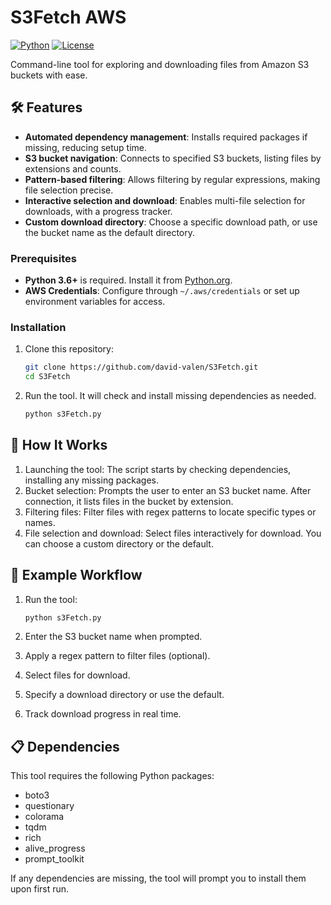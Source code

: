 # S3Fetch AWS

[![Python](https://img.shields.io/badge/Python-3.6%2B-blue.svg)](https://www.python.org/)
[![License](https://img.shields.io/badge/License-MIT-green.svg)](LICENSE)

Command-line tool for exploring and downloading files from Amazon S3 buckets with ease.

## 🛠 Features

- **Automated dependency management**: Installs required packages if missing, reducing setup time.
- **S3 bucket navigation**: Connects to specified S3 buckets, listing files by extensions and counts.
- **Pattern-based filtering**: Allows filtering by regular expressions, making file selection precise.
- **Interactive selection and download**: Enables multi-file selection for downloads, with a progress tracker.
- **Custom download directory**: Choose a specific download path, or use the bucket name as the default directory.

### Prerequisites

- **Python 3.6+** is required. Install it from [Python.org](https://www.python.org/).
- **AWS Credentials**: Configure through `~/.aws/credentials` or set up environment variables for access.

### Installation

1. Clone this repository:

    ```bash
    git clone https://github.com/david-valen/S3Fetch.git
    cd S3Fetch
    ```

2. Run the tool. It will check and install missing dependencies as needed.

    ```bash
    python s3Fetch.py
    ```

## 📝 How It Works

1. Launching the tool: The script starts by checking dependencies, installing any missing packages.
2. Bucket selection: Prompts the user to enter an S3 bucket name. After connection, it lists files in the bucket by extension.
3. Filtering files: Filter files with regex patterns to locate specific types or names.
4. File selection and download: Select files interactively for download. You can choose a custom directory or the default.

## 📌 Example Workflow

1. Run the tool:

    ```bash
    python s3Fetch.py
    ```
2. Enter the S3 bucket name when prompted.
3. Apply a regex pattern to filter files (optional).
4. Select files for download.
5. Specify a download directory or use the default.
6. Track download progress in real time.

## 📋 Dependencies

This tool requires the following Python packages:

- boto3
- questionary
- colorama
- tqdm
- rich
- alive_progress
- prompt_toolkit

If any dependencies are missing, the tool will prompt you to install them upon first run.
